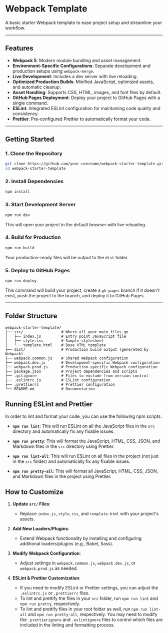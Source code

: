 # Webpack Template

A basic starter Webpack template to ease project setup and streamline your workflow.

---

## Features

- **Webpack 5**: Modern module bundling and asset management.
- **Environment-Specific Configurations**: Separate development and production setups using `webpack-merge`.
- **Live Development**: Includes a dev server with live reloading.
- **Optimized Production Builds**: Minified JavaScript, optimized assets, and automatic cleanup.
- **Asset Handling**: Supports CSS, HTML, images, and font files by default.
- **GitHub Pages Deployment**: Deploy your project to GitHub Pages with a single command.
- **ESLint**: Integrated ESLint configuration for maintaining code quality and consistency.
- **Prettier**: Pre-configured Prettier to automatically format your code.

---

## Getting Started

### 1. Clone the Repository

```bash
git clone https://github.com/your-username/webpack-starter-template.git
cd webpack-starter-template
```

### 2. Install Dependencies

```bash
npm install
```

### 3. Start Development Server

```bash
npm run dev
```

This will open your project in the default browser with live reloading.

### 4. Build for Production

```bash
npm run build
```

Your production-ready files will be output to the `dist` folder.

### 5. Deploy to GitHub Pages

```bash
npm run deploy
```

This command will build your project, create a `gh-pages` branch if it doesn't exist, push the project to the branch, and deploy it to GitHub Pages.

---

## Folder Structure

```
webpack-starter-template/
├── src/                 # Where all your main files go
│   ├── index.js         # Entry point JavaScript file
│   ├── style.css        # Sample stylesheet
│   └── template.html    # Base HTML template
├── dist/                # Production build output (generated by Webpack)
├── webpack.common.js    # Shared Webpack configuration
├── webpack.dev.js       # Development-specific Webpack configuration
├── webpack.prod.js      # Production-specific Webpack configuration
├── package.json         # Project dependencies and scripts
├── .gitignore           # Files to exclude from version control
├── .eslintrc.js         # ESLint configuration
├── .prettierrc          # Prettier configuration
└── README.md            # Documentation
```

## Running ESLint and Prettier

In order to lint and format your code, you can use the following npm scripts:

- **`npm run lint`**: This will run ESLint on all the JavaScript files in the `src` directory and automatically fix any fixable issues.
- **`npm run pretty`**: This will format the JavaScript, HTML, CSS, JSON, and Markdown files in the `src` directory using Prettier.

- **`npm run lint-all`**: This will run ESLint on all files in the project (not just in the `src` folder) and automatically fix any fixable issues.

- **`npm run pretty-all`**: This will format all JavaScript, HTML, CSS, JSON, and Markdown files in the project using Prettier.

## How to Customize

1. **Update `src/` Files**:

    - Replace `index.js`, `style.css`, and `template.html` with your project's assets.

2. **Add New Loaders/Plugins**:

    - Extend Webpack functionality by installing and configuring additional loaders/plugins (e.g., Babel, Sass).

3. **Modify Webpack Configuration**:

    - Adjust settings in `webpack.common.js`, `webpack.dev.js`, or `webpack.prod.js` as needed.

4. **ESLint & Prettier Customization**:

    - If you need to modify ESLint or Prettier settings, you can adjust the `.eslintrc.js` or `.prettierrc` files.
    - To lint and prettify the files in your `src` folder, run `npm run lint` and `npm run pretty`, respectively.
    - To lint and prettify files in your root folder as well, run `npm run lint-all` and `npm run pretty-all`, respectively. You may need to modify the `.prettierignore` and `.eslintignore` files to control which files are included in the linting and formatting process.
